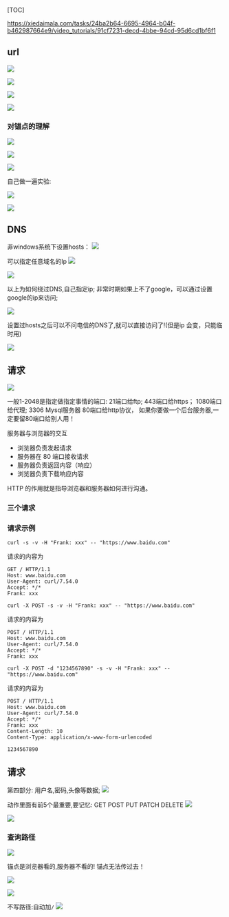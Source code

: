 [TOC]

https://xiedaimala.com/tasks/24ba2b64-6695-4964-b04f-b462987664e9/video_tutorials/91cf7231-decd-4bbe-94cd-95d6cd1bf6f1
## url
![]((6)HTTP_files/04dd1780-635a-4c39-a543-0d269e7bc77e.png)

![]((6)HTTP_files/1e7c7f11-ba65-4c2b-8120-e61f0d9c99e0.png)

![]((6)HTTP_files/2f3138f4-c0ca-44df-9c1b-3f1d4c4b3350.png)


![]((6)HTTP_files/f13e4eae-4ca2-4825-b4d3-b71223f2b7e9.jpg)

### 对锚点的理解
![]((6)HTTP_files/b1a053d3-d3f3-4123-98fb-26c29b8939fa.jpg)

![]((6)HTTP_files/1fb8af4c-14c2-41eb-97fc-2ab3b8d341e5.jpg)

![]((6)HTTP_files/7557877a-08b8-48fa-8e37-ac4f2c3389cc.jpg)

自己做一遍实验:

![]((6)HTTP_files/2e801c5e-7c83-4798-b7ad-12a8121e928c.png)

![]((6)HTTP_files/78df142b-7f2d-48c3-b292-758f09403bf5.png)


## DNS

非windows系统下设置hosts：
![]((6)HTTP_files/ed4894ae-e244-44b0-ae4b-c64be382db24.jpg)

可以指定任意域名的Ip
![]((6)HTTP_files/192b57d8-6a4b-4034-a027-ba5117eb48f7.jpg)

![]((6)HTTP_files/264e0480-3134-44d8-a522-a18c99ded5a9.jpg)

以上为如何绕过DNS,自己指定ip;
非常时期如果上不了google，可以通过设置google的ip来访问;

![]((6)HTTP_files/b643eca3-d5de-46d0-a922-4b6516bce15a.jpg)

设置过hosts之后可以不问电信的DNS了,就可以直接访问了!(但是ip 会变，只能临时用)

![]((6)HTTP_files/24817d36-751c-4769-a388-2506f375c0f8.jpg)


## 请求

![]((6)HTTP_files/cb09a84c-d8fe-40e2-9e87-cce80458eb03.jpg)

一般1-2048是指定做指定事情的端口:
21端口给ftp;
443端口给https；
1080端口给代理;
3306 Mysql服务器
80端口给http协议，
如果你要做一个后台服务器,一定要留80端口给别人用！

服务器与浏览器的交互

*   浏览器负责发起请求
*   服务器在 80 端口接收请求
*   服务器负责返回内容（响应）
*   浏览器负责下载响应内容

HTTP 的作用就是指导浏览器和服务器如何进行沟通。

### 三个请求
### 请求示例

```
curl -s -v -H "Frank: xxx" -- "https://www.baidu.com"
```

请求的内容为

```
GET / HTTP/1.1
Host: www.baidu.com
User-Agent: curl/7.54.0
Accept: */*
Frank: xxx

```

```
curl -X POST -s -v -H "Frank: xxx" -- "https://www.baidu.com"

```

请求的内容为

```
POST / HTTP/1.1
Host: www.baidu.com
User-Agent: curl/7.54.0
Accept: */*
Frank: xxx

```

```
curl -X POST -d "1234567890" -s -v -H "Frank: xxx" -- "https://www.baidu.com"

```

请求的内容为

```
POST / HTTP/1.1
Host: www.baidu.com
User-Agent: curl/7.54.0
Accept: */*
Frank: xxx
Content-Length: 10
Content-Type: application/x-www-form-urlencoded

1234567890
```

## 请求
第四部分:
用户名,密码,头像等数据;
![]((6)HTTP_files/2bd22265-3fbe-42b0-a480-9e1cff916140.jpg)

动作里面有前5个最重要,要记忆:
GET POST PUT PATCH DELETE
![]((6)HTTP_files/d721c1e2-c1d8-4244-ba12-3c9bffe7d0d7.png)

![]((6)HTTP_files/a8c55034-4e7f-48bb-9ff3-f8df2451ba54.jpg)

### 查询路径

![]((6)HTTP_files/eff086f3-f605-4485-8008-4591d7aa0693.jpg)

锚点是浏览器看的,服务器不看的!
锚点无法传过去！

![]((6)HTTP_files/567035cc-5f30-42d8-92a6-b9ca5cb77a29.jpg)

![]((6)HTTP_files/e4ff9f03-75cd-48fc-933d-fdd58c07bd36.jpg)

不写路径:自动加`/`
![]((6)HTTP_files/5509b060-6a59-4120-9f64-05dac92e2761.jpg)